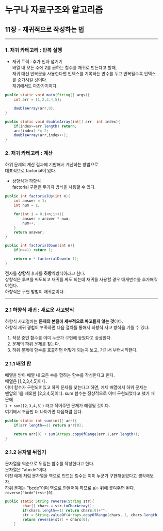 # 누구나 자료구조와 알고리즘

## 11장 - 재귀적으로 작성하는 법
---
### 1. 재귀 카테고리 : 반복 실행
* 재귀 트릭 : 추가 인자 넘기기  
배열 내 모든 수에 2를 곱하는 함수를 재귀로 만든다고 할때,  
재귀 대신 반복문을 사용한다면 인덱스를 기록하는 변수를 두고 반복될수록 인덱스를 증가시킬 것이다.  
재귀에서도 마찬가지이다.

```java
public static void main(String[] args){
    int arr = {1,2,3,4,5};

    doubleArray(arr,0);
}

public static void doubleArray(int[] arr, int index){
    if(index>=arr.length) return;
    arr[index] *= 2;
    doubleArray(arr,index++);
}
```
### 2. 재귀 카테고리 : 계산
하위 문제의 계산 결과에 기반해서 계산하는 방법으로  
대표적으로 factorial이 있다.
* 상향식과 하향식  
factorial 구현은 두가지 방식을 사용할 수 있다.

```java
public int factorialUp(int n){
    int answer = 1;
    int num = 1;

    for(int i = 0;i<n;i++){
        answer = answer * num;
        num++;
    }
    return answer;
}
```
```java
public int factorialDown(int n){
    if(n==1) return 1;

    return n * factorialDown(n-1);
}
```
전자를 **상향식** 후자를 **하향식**방식이라고 한다.  
상향식은 루프를 써도되고 재귀를 써도 되는데 재귀를 사용할 경우 매개변수를 추가해줘야한다.  
하향식은 구현 방법이 재귀뿐이다.  

---
### 2.1 하향식 재귀 : 새로운 사고방식
하향식 사고절차는 **문제의 본질에 세부적으로 파고들지 않는 것**이다.  
하향식 재귀 경험이 부족하면 다음 절차를 통해서 하향식 사고 방식을 기를 수 있다.  
1. 작성 중인 함수를 이미 누군가 구현해 놓았다고 상상한다.
2. 문제의 하위 문제를 찾는다.
3. 하위 문제에 함수를 호출하면 어떻게 되는지 보고, 거기서 부터시작한다.  

### 2.1.1 배열 합  
배열을 받아 배열 내 모든 수를 합하는 함수를 작성한다고 한다.  
배열은 [1,2,3,4,5]이다.  
이미 함수가 구현되어있고 하위 문제를 찾는다고 하면, 예제 배열에서 하위 문제는  
맨앞의 1을 제외한 [2,3,4,5]이다. sum 함수는 정상적으로 이미 구현되었다고 했기 때문에  
```1 + sum([2,3,4,5])``` 라고 적어주면 문제가 해결될 것이다.  
여기에서 조금만 더 나아가면 다음처럼 된다.
```java
public static int sum(int[] arr){
    if(arr.length==1) return arr[0];

    return arr[0] + sum(Arrays.copyOfRange(arr,1,arr.length));
}
```

### 2.1.2 문자열 뒤집기
문자열을 역순으로 뒤집는 함수를 작성한다고 한다.  
문자열은 "abcde"이다.  
이전 예제 처럼 문자열을 역으로 만드는 함수는 이미 누군가 구현해놓았다고 생각해보자.  
하위 문제는 "bcde"이며 역으로 만들어야 하므로 a는 뒤에 붙여주면 된다.  
```reverse("bcde")+str[0]```
```java
public static String reverse(String str){
        char[] chars = str.toCharArray();
        if(chars.length==1) return chars[0]+"";
        str = String.valueOf(Arrays.copyOfRange(chars, 1, chars.length));
        return reverse(str) + chars[0];
    }
```
